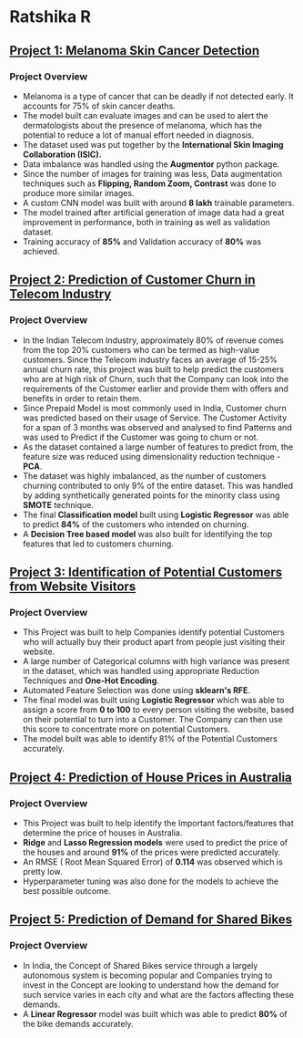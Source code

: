 # Ratshika R

## [Project 1: Melanoma Skin Cancer Detection](https://github.com/Ratshika/melanoma_detection)

### Project Overview
- Melanoma is a type of cancer that can be deadly if not detected early. It accounts for 75% of skin cancer deaths.
- The model built can evaluate images and can be used to alert the dermatologists about the presence of melanoma, which has the potential to reduce a lot of manual effort needed in diagnosis.
- The dataset used was put together by the **International Skin Imaging Collaboration (ISIC).**
- Data imbalance was handled using the **Augmentor** python package.
- Since the number of images for training was less, Data augmentation techniques such as **Flipping, Random Zoom, Contrast** was done to produce more similar images.
- A custom CNN model was built with around **8 lakh** trainable parameters.
- The model trained after artificial generation of image data had a great improvement in performance, both in training as well as validation dataset.
- Training accuracy of **85%** and Validation accuracy of **80%** was achieved.

## [Project 2: Prediction of Customer Churn in Telecom Industry](https://github.com/Ratshika/telecom_churn_prediction)

### Project Overview
- In the Indian Telecom Industry, approximately 80% of revenue comes from the top 20% customers who can be termed as high-value customers. Since the Telecom industry faces  an average of 15-25% annual churn rate, this project was built to help predict the customers who are at high risk of Churn, such that the Company can look into the requirements of the Customer earlier and provide them with offers and benefits in order to retain them.
- Since Prepaid Model is most commonly used in India, Customer churn was predicted based on their usage of Service. The Customer Activity for a span of 3 months was observed and analysed to find Patterns and was used to Predict if the Customer was going to churn or not.
- As the dataset contained a large number of features to predict from, the feature size was reduced using dimensionality reduction technique - **PCA**.
- The dataset was highly imbalanced, as the number of customers churning contributed to only 9% of the entire dataset. This was handled by adding synthetically generated points for the minority class using **SMOTE** technique.
- The final **Classification model** built using **Logistic Regressor** was able to predict **84%** of the customers who intended on churning.
- A **Decision Tree based model** was also built for identifying the top features that led to customers churning.

## [Project 3: Identification of Potential Customers from Website Visitors](https://github.com/Ratshika/potential_customer_identification)

### Project Overview
- This Project was built to help Companies identify potential Customers who will actually buy their product apart from people just visiting their website.
- A large number of Categorical columns with high variance was present in the dataset, which was handled using appropriate Reduction Techniques and **One-Hot Encoding**.
- Automated Feature Selection was done using **sklearn's RFE**.
- The final model was built using **Logistic Regressor** which was able to assign a score from **0 to 100** to every person visiting the website, based on their potential to turn into a Customer. The Company can then use this score to concentrate more on potential Customers.
- The model built was able to identify 81% of the Potential Customers accurately.

## [Project 4: Prediction of House Prices in Australia](https://github.com/Ratshika/house_price_prediction)

### Project Overview
- This Project was built to help identify the Important factors/features that determine the price of houses in Australia.
- **Ridge** and **Lasso Regression models** were used to predict the price of the houses and around **91%** of the prices were predicted accurately.
- An RMSE ( Root Mean Squared Error) of **0.114** was observed which is pretty low. 
- Hyperparameter tuning was also done for the models to achieve the best possible outcome.

## [Project 5: Prediction of Demand for Shared Bikes](https://github.com/Ratshika/shared_bikes_demand)

### Project Overview
- In India, the Concept of Shared Bikes service through a largely autonomous system is becoming popular and Companies trying to invest in the Concept are looking to understand how the demand for such service varies in each city and what are the factors affecting these demands.
- A **Linear Regressor** model was built which was able to predict **80%** of the bike demands accurately.

